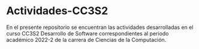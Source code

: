 # Actividades-CC3S2
En el presente repositorio se encuentran las actividades desarrolladas en el curso CC3S2 Desarrollo de Software correspondientes al periodo académico 2022-2 de la carrera de Ciencias de la Computación. 
